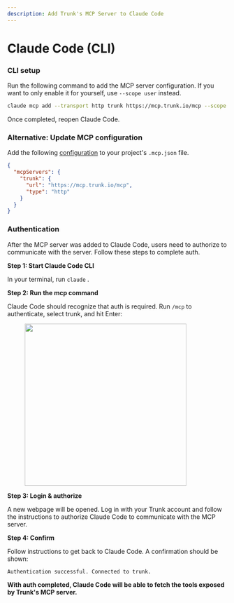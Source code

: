 ```yaml
---
description: Add Trunk's MCP Server to Claude Code
---
```


# Claude Code (CLI)

### CLI setup

Run the following command to add the MCP server configuration. If you want to only enable it for yourself, use `--scope user` instead.

```bash
claude mcp add --transport http trunk https://mcp.trunk.io/mcp --scope project
```

Once completed, reopen Claude Code.



### Alternative: Update MCP configuration

Add the following [configuration](https://docs.anthropic.com/en/docs/claude-code/mcp) to your project's `.mcp.json` file.

```json
{
  "mcpServers": {
    "trunk": {
      "url": "https://mcp.trunk.io/mcp",
      "type": "http"
    }
  }
}
```

### Authentication

After the MCP server was added to Claude Code, users need to authorize to communicate with the server. Follow these steps to complete auth.



**Step 1: Start Claude Code CLI**

In your terminal, run `claude` .



**Step 2: Run the mcp command**

Claude Code should recognize that auth is required. Run `/mcp` to authenticate, select trunk, and hit Enter:

<figure><img src="../../../.gitbook/assets/Screenshot 2025-09-10 at 12.02.48 PM.png" alt="" width="370"><figcaption></figcaption></figure>

&#x20;

**Step 3: Login & authorize**

A new webpage will be opened. Log in with your Trunk account and follow the instructions to authorize Claude Code to communicate with the MCP server.



**Step 4: Confirm**

Follow instructions to get back to Claude Code. A confirmation should be shown:

```
Authentication successful. Connected to trunk.
```

**With auth completed, Claude Code will be able to fetch the tools exposed by Trunk's MCP server.**

